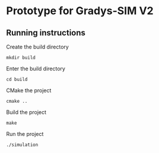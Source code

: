 # Prototype for Gradys-SIM V2
## Running instructions

Create the build directory
```shell
mkdir build
```

Enter the build directory
```shell
cd build
```

CMake the project
```shell
cmake ..
```

Build the project
```shell
make
```

Run the project
```shell
./simulation
```
